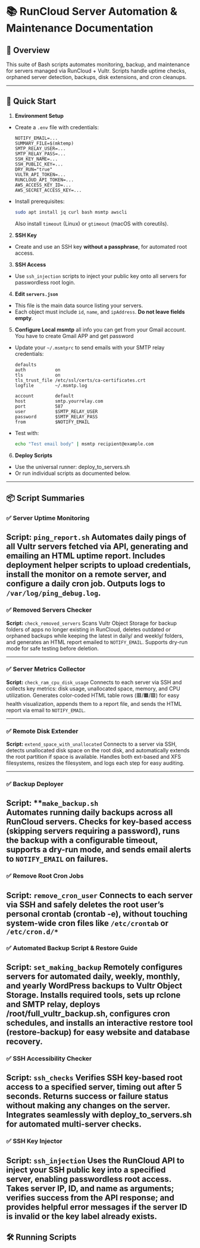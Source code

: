 # 📚 RunCloud Server Automation & Maintenance Documentation

## 📝 Overview

This suite of Bash scripts automates monitoring, backup, and maintenance for servers managed via RunCloud + Vultr. Scripts handle uptime checks, orphaned server detection, backups, disk extensions, and cron cleanups.

---

## 🚀 Quick Start

1. **Environment Setup**
- Create a `.env` file with credentials:
  ```env
  NOTIFY_EMAIL=...
  SUMMARY_FILE=$(mktemp)
  SMTP_RELAY_USER=...
  SMTP_RELAY_PASS=...
  SSH_KEY_NAME=...
  SSH_PUBLIC_KEY=...
  DRY_RUN="true"
  VULTR_API_TOKEN=...
  RUNCLOUD_API_TOKEN=...
  AWS_ACCESS_KEY_ID=...
  AWS_SECRET_ACCESS_KEY=...
  ```
- Install prerequisites:
  ```bash
  sudo apt install jq curl bash msmtp awscli
  ```
  Also install `timeout` (Linux) or `gtimeout` (macOS with coreutils).

2. **SSH Key**
- Create and use an SSH key **without a passphrase**, for automated root access.

3. **SSH Access**
- Use `ssh_injection` scripts to inject your public key onto all servers for passwordless root login.

4. **Edit `servers.json`**
- This file is the main data source listing your servers.
- Each object must include `id`, `name`, and `ipAddress`. **Do not leave fields empty**.

5. **Configure Local msmtp**
   all info you can get from your Gmail account. You have to create Gmail APP and get password
- Update your `~/.msmtprc` to send emails with your SMTP relay credentials:
  ```
  defaults
  auth           on
  tls            on
  tls_trust_file /etc/ssl/certs/ca-certificates.crt
  logfile        ~/.msmtp.log

  account        default
  host           smtp.yourrelay.com
  port           587
  user           $SMTP_RELAY_USER
  password       $SMTP_RELAY_PASS
  from           $NOTIFY_EMAIL
  ```
- Test with:
  ```bash
  echo "Test email body" | msmtp recipient@example.com
  ```

6. **Deploy Scripts**
- Use the universal runner:  deploy_to_servers.sh
- Or run individual scripts as documented below.

---

## 📦 Script Summaries

### ✅ Server Uptime Monitoring
**Script:** `ping_report.sh`
Automates daily pings of all Vultr servers fetched via API, generating and emailing an HTML uptime report. Includes deployment helper scripts to upload credentials, install the monitor on a remote server, and configure a daily cron job. Outputs logs to `/var/log/ping_debug.log`.
---

### ✅ Removed Servers Checker
**Script:** `check_removed_servers`
Scans Vultr Object Storage for backup folders of apps no longer existing in RunCloud, deletes outdated or orphaned backups while keeping the latest in daily/ and weekly/ folders, and generates an HTML report emailed to `NOTIFY_EMAIL`. Supports dry-run mode for safe testing before deletion.


---

### ✅ Server Metrics Collector
**Script:** `check_ram_cpu_disk_usage`
Connects to each server via SSH and collects key metrics: disk usage, unallocated space, memory, and CPU utilization. Generates color-coded HTML table rows (🟥/🟧/🟩) for easy health visualization, appends them to a report file, and sends the HTML report via email to `NOTIFY_EMAIL`.

---

### ✅ Remote Disk Extender
**Script:** `extend_space_with_unallocated`
Connects to a server via SSH, detects unallocated disk space on the root disk, and automatically extends the root partition if space is available. Handles both ext-based and XFS filesystems, resizes the filesystem, and logs each step for easy auditing.

---

### ✅ Backup Deployer 
**Script:** **`make_backup.sh`  
Automates running daily backups across all RunCloud servers. Checks for key-based access (skipping servers requiring a password), runs the backup with a configurable timeout, supports a dry-run mode, and sends email alerts to `NOTIFY_EMAIL` on failures.
---


### ✅ Remove Root Cron Jobs
**Script:** `remove_cron_user`
Connects to each server via SSH and safely deletes the root user’s personal crontab (crontab -e), without touching system-wide cron files like `/etc/crontab` or `/etc/cron.d/*`
---

### ✅ Automated Backup Script & Restore Guide
**Script:** `set_making_backup`
Remotely configures servers for automated daily, weekly, monthly, and yearly WordPress backups to Vultr Object Storage. Installs required tools, sets up rclone and SMTP relay, deploys /root/full_vultr_backup.sh, configures cron schedules, and installs an interactive restore tool (restore-backup) for easy website and database recovery.
---

### ✅ SSH Accessibility Checker
**Script:** `ssh_checks`
Verifies SSH key-based root access to a specified server, timing out after 5 seconds. Returns success or failure status without making any changes on the server. Integrates seamlessly with deploy_to_servers.sh for automated multi-server checks.
---

### ✅ SSH Key Injector
**Script:** `ssh_injection`
Uses the RunCloud API to inject your SSH public key into a specified server, enabling passwordless root access. Takes server IP, ID, and name as arguments; verifies success from the API response; and provides helpful error messages if the server ID is invalid or the key label already exists.
---

## 🛠 Running Scripts

[//]: # ()
[//]: # (The preferred method is to use the universal runner:)

[//]: # (```bash)

[//]: # (SCRIPT_FOLDER=<script-folder>)

[//]: # (./deploy_to_servers.sh)

[//]: # ()
[//]: # (## 📦 Main Scripts)

[//]: # ()
[//]: # (1. `ssh_injection` – Injects SSH key for root access)

[//]: # (2. `check_ram_cpu_disk_usage` – Checks server health &#40;RAM, CPU, disk&#41;)

[//]: # (3. `extend_space_with_unallocated` – Expands unallocated disk space)

[//]: # (4. `set_making_backup` – Sets up automated daily backups and restore config)

[//]: # ()
[//]: # (---)

[//]: # ()
[//]: # (## 🛠️ Helper Scripts)

[//]: # ()
[//]: # (- `make_backup` – Manually runs `full_vultr_backup.sh` for daily backup)

[//]: # (- `ssh_script` – Verifies SSH access and provides SSH key instructions)
